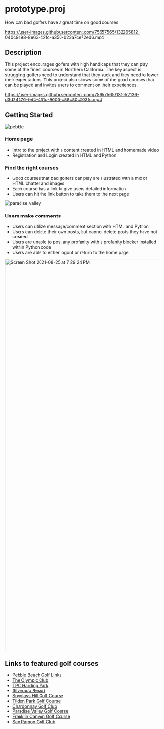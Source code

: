 # prototype.proj
How can bad golfers have a great time on good courses

https://user-images.githubusercontent.com/75657565/132265812-040c9a98-8e63-42fc-a350-b23a7ce72ed6.mp4



## Description

This project encourages golfers with high handicaps that they can play some of the finest courses in Northern California. The key aspect is struggling golfers need to understand that they suck and they need to lower their expectations. This project also shows some of the good courses that can be played and invites users to comment on their experiences.

https://user-images.githubusercontent.com/75657565/131052136-d3d24376-fef4-431c-9605-c88c80c503fc.mp4

## Getting Started
![pebble](https://user-images.githubusercontent.com/75657565/130887416-b777ac99-4f31-46ce-811d-f5664e055a59.jpg)

### Home page

* Intro to the project with a content created in HTML and homemade video
* Registration and Login created in HTML and Python


### Find the right courses

* Good courses that bad golfers can play are illustrated with a mix of HTML chatter and images
* Each course has a link to give users detailed information
* Users can hit the link button to take them to the next page

![paradise_valley](https://user-images.githubusercontent.com/75657565/130890032-1fdb6475-91a2-4e8b-ba71-60e437107f4b.jpg)


### Users make comments

* Users can utilize message/comment section with HTML and Python
* Users can delete their own posts, but cannot delete posts they have not created
* Users are unable to post any profanity with a profanity blocker installed within Python code
* Users are able to either logout or return to the home page

<img width="1284" alt="Screen Shot 2021-08-25 at 7 29 24 PM" src="https://user-images.githubusercontent.com/75657565/130890610-7b2b5c22-cc3b-428e-a0b5-92d1ed829c60.png">

## Links to featured golf courses

* [Pebble Beach Golf Links](https://www.pebblebeach.com/golf/pebble-beach-golf-links/)
* [The Olympic Club](https://www.olyclub.com/)
* [TPC Harding Park](https://tpc.com/hardingpark/)
* [Silverado Resort](https://www.silveradoresort.com/napa-valley-golf)
* [Spyglass Hill Golf Course](https://www.pebblebeach.com/golf/spyglass-hill-golf-course/)
* [Tilden Park Golf Course](https://www.tildenparkgc.com/)
* [Chardonnay Golf Club](http://www.chardonnaygolfclub.com/)
* [Paradise Valley Golf Course](https://www.fairfieldgolf.com/)
* [Franklin Canyon Golf Course](https://www.franklincanyongolf.com/)
* [San Ramon Golf Club](https://golfsanramon.com/)

